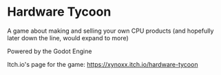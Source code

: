 # Hardware Tycoon

A game about making and selling your own CPU products (and hopefully later down the line, would expand to more)

Powered by the Godot Engine

Itch.io's page for the game: https://xynoxx.itch.io/hardware-tycoon